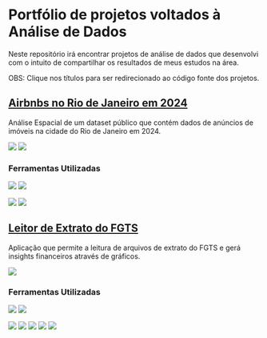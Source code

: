 # Portfólio de projetos voltados à Análise de Dados
Neste repositório irá encontrar projetos de análise de dados que desenvolvi com o intuito de compartilhar os resultados de meus estudos na área.

OBS: Clique nos títulos para ser redirecionado ao código fonte dos projetos.

## [Airbnbs no Rio de Janeiro em 2024](https://github.com/Scorsato7/airbnb-rj)
Análise Espacial de um dataset público que contém dados de anúncios de imóveis na cidade do Rio de Janeiro em 2024.

<a href="https://insideairbnb.com/get-the-data/" target="_blank"><img loading="lazy" src="https://img.shields.io/badge/Inside_Airbnb-50a7c7?style=flat" target="_blank"></a>
<a href="https://medium.com/@thiago.scorsato/análise-espacial-airbnbs-no-rio-de-janeiro-em-2024-e3623c37910e" target="_blank"><img loading="lazy" src="https://img.shields.io/badge/Medium-12100E?style=flat&logo=medium&logoColor=white" target="_blank"></a>

### Ferramentas Utilizadas
<a href="https://www.python.org" target="_blank"><img loading="lazy" src="https://img.shields.io/badge/Python-3670A0?style=flat&logo=python&logoColor=ffdd54" target="_blank"></a>
<a href="https://jupyter.org" target="_blank"><img loading="lazy" src="https://img.shields.io/badge/Jupyter-FE7A16?style=flat&logo=jupyter&logoColor=white" target="_blank"></a>

<a href="https://pandas.pydata.org" target="_blank"><img loading="lazy" src="https://img.shields.io/badge/Pandas-%23150458.svg?style=for-the-badge&logo=pandas&logoColor=white" target="_blank"></a>
<a href="https://python-visualization.github.io/folium/latest/" target="_blank"><img loading="lazy" src="https://img.shields.io/badge/Folium-3dc92a?style=for-the-badge&logo=Folium&logoColor=white" target="_blank"></a>


## [Leitor de Extrato do FGTS](https://github.com/Scorsato7/extrato-fgts)
Aplicação que permite a leitura de arquivos de extrato do FGTS e gerá insights financeiros através de gráficos.

<a href="https://medium.com/@thiago.scorsato/extração-de-dados-extrato-do-fgts-9f1942f4c757" target="_blank"><img loading="lazy" src="https://img.shields.io/badge/Medium-12100E?style=flat&logo=medium&logoColor=white" target="_blank"></a>

### Ferramentas Utilizadas
<a href="https://code.visualstudio.com" target="_blank"><img loading="lazy" src="https://img.shields.io/badge/VS%20Code-0078d7.svg?style=flat&logo=visual-studio-code&logoColor=white" target="_blank"></a>
<a href="https://www.python.org" target="_blank"><img loading="lazy" src="https://img.shields.io/badge/Python-3670A0?style=flat&logo=python&logoColor=ffdd54" target="_blank"></a>

<a href="https://pandas.pydata.org" target="_blank"><img loading="lazy" src="https://img.shields.io/badge/Pandas-%23150458.svg?style=flat&logo=pandas&logoColor=white" target="_blank"></a>
<a href="https://pypi.org/project/pdfplumber/" target="_blank"><img loading="lazy" src="https://img.shields.io/badge/PDFPlumber-ba403c?style=flat" target="_blank"></a>
<a href="https://numpy.org" target="_blank"><img loading="lazy" src="https://img.shields.io/badge/Numpy-%23013243.svg?style=flat&logo=numpy&logoColor=white" target="_blank"></a>
<a href="https://docs.streamlit.io" target="_blank"><img loading="lazy" src="https://img.shields.io/badge/Streamlit-%23FE4B4B.svg?style=flat&logo=streamlit&logoColor=white" target="_blank"></a>
<a href="https://plotly.com/python/plotly-express/" target="_blank"><img loading="lazy" src="https://img.shields.io/badge/Plotly-%233F4F75.svg?style=flat&logo=plotly&logoColor=white" target="_blank"></a>
